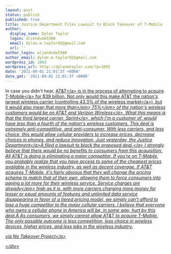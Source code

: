 ```yaml
---
layout: post
status: publish
published: true
title: Justice Department Files Lawsuit to Block Takeover of T-Mobile
author:
  display_name: Dylan Taylor
  login: aliendude5300
  email: dylan.m.taylor92@gmail.com
  url: ''
author_login: aliendude5300
author_email: dylan.m.taylor92@gmail.com
wordpress_id: 1093
wordpress_url: http://dylanmtaylor.com/?p=1093
date: '2011-09-01 21:01:37 +0000'
date_gmt: '2011-09-01 21:01:37 +0000'
---
```

<p>In case you didn't hear, <a class="zem_slink" title="AT&amp;T" href="http:&#47;&#47;www.att.com" rel="homepage">AT&amp;T<&#47;a> is in the process of attempting to acquire <a href="http:&#47;&#47;www.t-mobile.com&#47;">T-Mobile<&#47;a> for $39 billion. Not only would this make AT&amp;T the nation's largest wireless carrier (<a href="http:&#47;&#47;www.notakeover.org&#47;sites&#47;all&#47;themes&#47;sprint&#47;images&#47;slideshow&#47;slides&#47;reduces-competition.pdf">controlling 43.3% of the wireless market<&#47;a>), but it would also mean that <em>more than<&#47;em><em> 75%<&#47;em> of the nation's wireless customers would be on AT&amp;T and <a class="zem_slink" title="Verizon Wireless" href="http:&#47;&#47;www.verizonwireless.com" rel="homepage">Verizon Wireless<&#47;a>. What this means is that the third largest carrier, <a class="zem_slink" title="Sprint Nextel" href="http:&#47;&#47;sprint.com&#47;" rel="homepage">Sprint<&#47;a>, which I'm a customer of, would have less than a fourth of the nation's wireless customers. This deal is extremely anti-competitive, and anti-consumer. With less carriers, and less choice, this would allow cellular providers to increase prices, decrease choices in phones, and reduce innovation. Just yesterday, the <a class="zem_slink" title="United States Department of Justice" href="http:&#47;&#47;www.justice.gov" rel="homepage">Justice Department<&#47;a>&Acirc;&nbsp;<a href="http:&#47;&#47;www.justice.gov&#47;opa&#47;pr&#47;2011&#47;August&#47;11-at-1118.html">filed a lawsuit to block the proposed deal.<&#47;a> I strongly believe that there would be no benefits to consumers from this acquisition. All AT&amp;T is doing is eliminating a major competitor. If you're on T-Mobile, you probably realize that you have access to some of the cheapest prices available in the wireless industry, as well as decent coverage. If AT&amp;T acquires T-Mobile, it's fairly obvious that they will change the pricing scheme to match that of their own, allowing them to force consumers into paying a lot more for their wireless service. Service charges are <em>already<&#47;em> high as it is, with more carriers charging more money for lesser or equal amounts of features and unlimited data service disappearing in favor of a tiered pricing model, we simply can't afford to lose a huge competitor to the major cellular carriers. I believe that everyone who owns a cellular phone in America will be, in some way, hurt by this deal.&Acirc;&nbsp;As consumers, we simply cannot allow AT&amp;T to acquire T-Mobile. The only possible outcome is less competition, less choice in wireless devices, higher prices, and less jobs in the wireless industry.</p>
<p>via <a href="http:&#47;&#47;www.notakeover.org&#47;">No Takeover Project<&#47;a></p>
<div class="zemanta-pixie" style="margin-top: 10px; height: 15px;"><img class="zemanta-pixie-img" style="float: right;" src="http:&#47;&#47;img.zemanta.com&#47;pixy.gif?x-id=161977da-65de-44f3-9808-29f90cee8445" alt="" &#47;><&#47;div></p>
